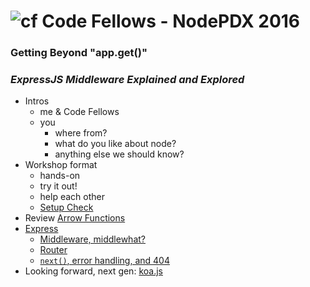 ![cf](http://i.imgur.com/7v5ASc8.png) Code Fellows - NodePDX 2016 
===
### Getting Beyond "app.get()" 

### _ExpressJS Middleware Explained and Explored_

* Intros
	* me & Code Fellows
	* you
		* where from?
		* what do you like about node?
		* anything else we should know?
* Workshop format
	* hands-on
	* try it out!
	* help each other
	* [Setup Check](setup-check.md)
* Review [Arrow Functions](https://github.com/martypdx/workshop-promises-fat-arrows/blob/master/fat-arrows.md)
* [Express](http://expressjs.com/)
	* [Middleware, middlewhat?](middleware.md)
	* [Router](router.md)
	* [`next()`, error handling, and 404](next.md)
* Looking forward, next gen: [koa.js](koajs.com) 